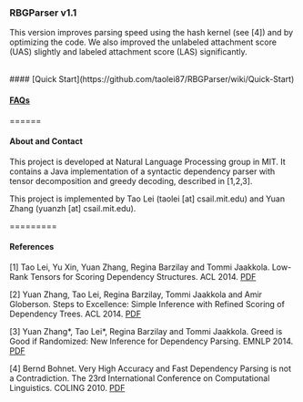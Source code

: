 
### RBGParser v1.1

This version improves parsing speed using the hash kernel (see [4]) and by optimizing the code. We also improved the unlabeled attachment score (UAS) slightly and labeled attachment score (LAS) significantly. 

<br>
#### [Quick Start](https://github.com/taolei87/RBGParser/wiki/Quick-Start)

#### [FAQs](https://github.com/taolei87/RBGParser/wiki/FAQs)

======

#### About and Contact

This project is developed at Natural Language Processing group in MIT. It contains a Java implementation of a syntactic dependency parser with tensor decomposition and greedy decoding, described in [1,2,3].

This project is implemented by Tao Lei (taolei [at] csail.mit.edu) and Yuan Zhang (yuanzh [at] csail.mit.edu).

=========

#### References

[1] Tao Lei, Yu Xin, Yuan Zhang, Regina Barzilay and Tommi Jaakkola. Low-Rank Tensors for Scoring Dependency Structures.  ACL 2014. [PDF](http://people.csail.mit.edu/taolei/papers/acl2014.pdf)

[2] Yuan Zhang, Tao Lei, Regina Barzilay, Tommi Jaakkola and Amir Globerson. Steps to Excellence: Simple Inference with Refined Scoring of Dependency Trees.  ACL 2014. [PDF](http://people.csail.mit.edu/yuanzh/papers/acl2014.pdf)

[3] Yuan Zhang\*, Tao Lei\*, Regina Barzilay and Tommi Jaakkola. Greed is Good if Randomized: New Inference for Dependency Parsing. EMNLP 2014. [PDF](http://people.csail.mit.edu/taolei/papers/emnlp2014.pdf)

[4] Bernd Bohnet. Very High Accuracy and Fast Dependency Parsing is not a Contradiction. The 23rd International Conference on Computational Linguistics. COLING 2010. [PDF](http://anthology.aclweb.org/C/C10/C10-1011.pdf)
